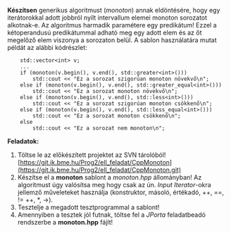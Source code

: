 **Készítsen** generikus algoritmust (*monoton*) annak eldöntésére, hogy egy iterátorokkal adott jobbról nyílt intervallum elemei monoton sorozatot alkotnak-e. Az algoritmus harmadik paramétere egy predikátum! 
Ezzel a kétoperandusú predikátummal adható meg egy adott elem és az őt megelőző elem viszonya a sorozaton belül.
A sablon használatára mutat példát az alábbi kódrészlet: 

        std::vector<int> v;
		...
		if (monoton(v.begin(), v.end(), std::greater<int>()))
			std::cout << "Ez a sorozat szigorúan monoton növekvő\n";
		else if (monoton(v.begin(), v.end(), std::greater_equal<int>()))
			std::cout << "Ez a sorozat monoton növekvő\n";
		else if (monoton(v.begin(), v.end(), std::less<int>()))
			std::cout << "Ez a sorozat szigorúan monoton csökkenő\n";
		else if (monoton(v.begin(), v.end(), std::less_equal<int>()))
			std::cout << "Ez a sorozat monoton csökkenő\n";
		else 
			std::cout << "Ez a sorozat nem monoton\n";

**Feladatok:**

1. Töltse le az előkészített projektet az SVN tárolóból! 
   [https://git.ik.bme.hu/Prog2/ell_feladat/CppMonoton](https://git.ik.bme.hu/Prog2/ell_feladat/CppMonoton.git)
2. Készítse el a **monoton** sablont a *monoton.hpp* állományban! Az algoritmust úgy valósítsa meg hogy csak az 
ún. *Input Iterator*-okra jellemző műveleteket használja (konstruktor, másoló, értékadó, ++, ==, != ++, *, ->). 
3. Tesztelje a megadott tesztprogrammal a sablont!
4. Amennyiben a tesztek jól futnak, töltse fel a *JPorta* feladatbeadó rendszerbe a **monoton.hpp** fájlt!
